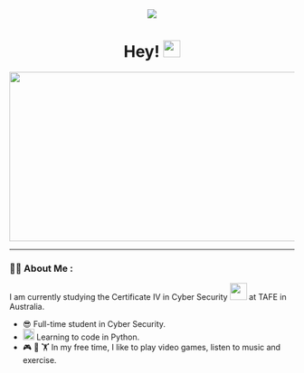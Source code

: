 <div id="header" align="center">
  <img src="https://media.giphy.com/media/RDZo7znAdn2u7sAcWH/giphy.gif"/>
</div>
<div id="view-count" align="center">
<img src="https://komarev.com/ghpvc/?username=Cilly00&style=flat-square&color=blue" alt=""/>
    <h1>
  Hey!
  <img src="https://media.giphy.com/media/hvRJCLFzcasrR4ia7z/giphy.gif" width="30px"/>
</h1>
</div>
<div align="center">
  <img src="https://media.giphy.com/media/13GIgrGdslD9oQ/giphy.gif" width="600" height="300"/>
</div>

---


### :man_technologist: About Me :
I am currently studying the Certificate IV in Cyber Security <img src="https://media.giphy.com/media/xUS4Fp5i6iIn2Y1EYT/giphy.gif" width="30"> at TAFE in Australia.
- :sunglasses: Full-time student in Cyber Security.
- <img src="https://upload.wikimedia.org/wikipedia/commons/thumb/c/c3/Python-logo-notext.svg/1200px-Python-logo-notext.svg.png" width="20">  Learning to code in Python.
- 🎮 🎵 🏋️ In my free time, I like to play video games, listen to music and exercise. 
